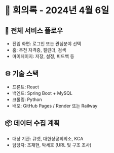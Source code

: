 # 📅 회의록 - 2024년 4월 6일

## 🔁 전체 서비스 플로우
- 진입 화면: 로그인 또는 관심분야 선택
- 홈: 추천 자격증, 캘린더, 검색
- 마이페이지: 저장, 설정, 피드백 등

## ⚙️ 기술 스택
- 프론트: React
- 백엔드: Spring Boot + MySQL
- 크롤링: Python
- 배포: GitHub Pages / Render 또는 Railway

## 📦 데이터 수집 계획
- 대상 기관: 큐넷, 대한상공회의소, KCA
- 담당자: 조재현, 박세호 (URL 및 구조 조사)
